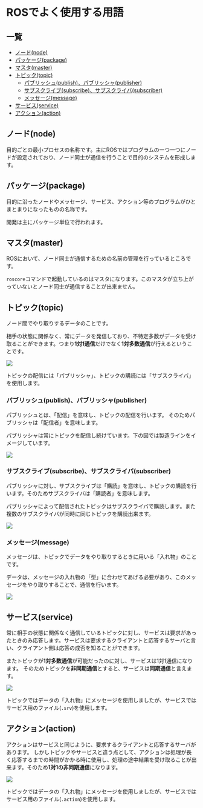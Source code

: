 # ROSでよく使用する用語

## 一覧

* [ノード\(node\)](ros_word.md#node)
* [パッケージ\(package\)](ros_word.md#package)
* [マスタ\(master\)](ros_word.md#master)
* [トピック\(topic\)](ros_word.md#topic)
  * [パブリッシュ\(publish\)、パブリッシャ\(publisher\)](ros_word.md#publish)
  * [サブスクライブ\(subscribe\)、サブスクライバ\(subscriber\)](ros_word.md#subscribe)
  * [メッセージ\(message\)](ros_word.md#message)
* [サービス\(service\)](ros_word.md#service)
* [アクション\(action\)](ros_word.md#action)

## ノード\(node\)    <a id="node"></a>

目的ごとの最小プロセスの名称です。主にROSではプログラムの一つ一つにノードが設定されており、ノード同士が通信を行うことで目的のシステムを形成します。

## パッケージ\(package\)    <a id="package"></a>

目的に沿ったノードやメッセージ、サービス、アクション等のプログラムがひとまとまりになったものの名称です。

開発は主にパッケージ単位で行われます。

## マスタ\(master\)    <a id="master"></a>

ROSにおいて、ノード同士が通信するための名前の管理を行っているところです。

`roscore`コマンドで起動しているのはマスタになります。このマスタが立ち上がっていないとノード同士が通信することが出来ません。

## トピック\(topic\)    <a id="topic"></a>

ノード間でやり取りするデータのことです。

相手の状態に関係なく、常にデータを発信しており、不特定多数がデータを受け取ることができます。つまり**1対1通信**だけでなく**1対多数通信**が行えるということです。

![](../../.gitbook/assets/topic.png)

トピックの配信には「パブリッシャ」、トピックの購読には「サブスクライバ」を使用します。

### パブリッシュ\(publish\)、パブリッシャ\(publisher\)    <a id="publish"></a>

パブリッシュとは、「配信」を意味し、トピックの配信を行います。 そのためパブリッシャは「配信者」を意味します。

パブリッシャは常にトピックを配信し続けています。下の図では製造ラインをイメージしています。

![](../../.gitbook/assets/publisher.png)

### サブスクライブ\(subscribe\)、サブスクライバ\(subscriber\)    <a id="subscribe"></a>

パブリッシャに対し、サブスクライブは「購読」を意味し、トピックの購読を行います。そのためサブスクライバは「購読者」を意味します。

パブリッシャによって配信されたトピックはサブスクライバで購読します。また複数のサブスクライバが同時に同じトピックを購読出来ます。

![](../../.gitbook/assets/subscriber.png)

### メッセージ\(message\)    <a id="message"></a>

メッセージは、トピックでデータをやり取りするときに用いる「入れ物」のことです。

データは、メッセージの入れ物の「型」に合わせてあげる必要があり、このメッセージをやり取りすることで、通信を行います。

![](../../.gitbook/assets/message.png)

## サービス\(service\)    <a id="service"></a>

常に相手の状態に関係なく通信しているトピックに対し、サービスは要求があったときのみ応答します。サービスは要求するクライアントと応答するサーバと言い、クライアント側は応答の成否を知ることができます。

またトピックが**1対多数通信**が可能だったのに対し、サービスは1対1通信になります。 そのためトピックを**非同期通信**とすると、サービスは**同期通信**と言えます。

![](../../.gitbook/assets/service.png)

トピックではデータの「入れ物」にメッセージを使用しましたが、サービスではサービス用のファイル\(`.srv`\)を使用します。

## アクション\(action\)    <a id="action"></a>

アクションはサービスと同じように、要求するクライアントと応答するサーバがあります。 しかしトピックやサービスと違う点として、アクションは処理が長く応答するまでの時間がかかる時に使用し、処理の途中結果を受け取ることが出来ます。そのため**1対1の非同期通信**になります。

![](../../.gitbook/assets/action.png)

トピックではデータの「入れ物」にメッセージを使用しましたが、サービスではサービス用のファイル\(`.action`\)を使用します。

